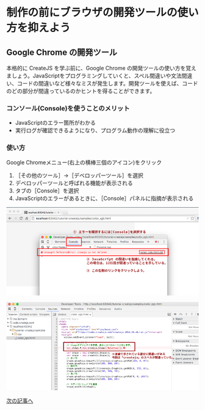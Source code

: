 # 制作の前にブラウザの開発ツールの使い方を抑えよう

## Google Chrome の開発ツール

本格的に CreateJS を学ぶ前に、Google Chrome の開発ツールの使い方を覚えましょう。JavaScriptをプログラミングしていくと、スペル間違いや文法間違い、コードの間違いなど様々なミスが発生します。開発ツールを使えば、コードのどの部分が間違っているのかヒントを得ることができます。


### コンソール(Console)を使うことのメリット

- JavaScriptのエラー箇所がわかる
- 実行ログが確認できるようになり、プログラム動作の理解に役立つ


### 使い方

Google Chromeメニュー(右上の横棒三個のアイコン)をクリック

1. ［その他のツール］→［デベロッパーツール］を選択
2. デベロッパーツールと呼ばれる機能が表示される
3. タブの［Console］を選択
4. JavaScriptのエラーがあるときに、［Console］パネルに指摘が表示される

![](../imgs/debug_console.png)

![](../imgs/debug_source.png)


[次の記事へ](displayobject.md)
